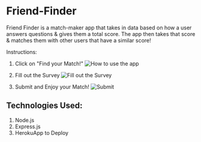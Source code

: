 # Friend-Finder

Friend Finder is a match-maker app that takes in data based on how a user answers questions & gives them a total score. The app then takes that score & matches them with other users that have a similar score!

Instructions:

1. Click on "Find your Match!"
![How to use the app](../public/images/takeSurvey.png)

2. Fill out the Survey
![Fill out the Survey](https://media.giphy.com/media/IeL7P46hDF9wdLjyAv/giphy.gif)

3. Submit and Enjoy your Match!
![Submit](https://media.giphy.com/media/W3ZSaU7Y80uJaimxaq/giphy.gif)

## Technologies Used:
1. Node.js
2. Express.js
3. HerokuApp to Deploy